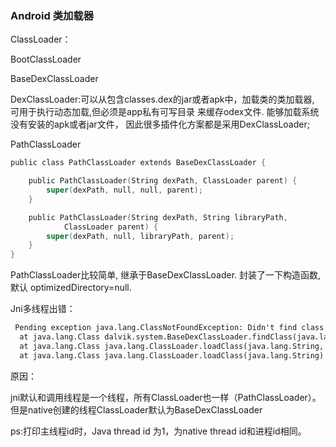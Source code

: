 ### Android 类加载器

ClassLoader：

BootClassLoader

BaseDexClassLoader

DexClassLoader:可以从包含classes.dex的jar或者apk中，加载类的类加载器, 可用于执行动态加载,但必须是app私有可写目录
来缓存odex文件. 能够加载系统没有安装的apk或者jar文件， 因此很多插件化方案都是采用DexClassLoader;

PathClassLoader
```objectivec
public class PathClassLoader extends BaseDexClassLoader {

    public PathClassLoader(String dexPath, ClassLoader parent) {
        super(dexPath, null, null, parent);
    }

    public PathClassLoader(String dexPath, String libraryPath,
            ClassLoader parent) {
        super(dexPath, null, libraryPath, parent);
    }
}
```
PathClassLoader比较简单, 继承于BaseDexClassLoader. 封装了一下构造函数, 默认 optimizedDirectory=null.

Jni多线程出错：
```xml
 Pending exception java.lang.ClassNotFoundException: Didn't find class "com.**.**.SDKStatus" on path: DexPathList[[directory "."],nativeLibraryDirectories=[/vendor/lib64, /system/lib64]]
  at java.lang.Class dalvik.system.BaseDexClassLoader.findClass(java.lang.String) (BaseDexClassLoader.java:56)
  at java.lang.Class java.lang.ClassLoader.loadClass(java.lang.String, boolean) (ClassLoader.java:511)
  at java.lang.Class java.lang.ClassLoader.loadClass(java.lang.String) (ClassLoader.java:469)
```

原因：

jni默认和调用线程是一个线程，所有ClassLoader也一样（PathClassLoader）。但是native创建的线程ClassLoader默认为BaseDexClassLoader

ps:打印主线程id时，Java thread id 为1，为native thread id和进程id相同。